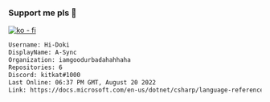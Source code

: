 ### Support me pls 🙏

[![ko - fi](https://ko-fi.com/img/githubbutton_sm.svg)](https://ko-fi.com/O5O4D6DP7)

  ```txt
  Username: Hi-Doki
  DisplayName: A-Sync
  Organization: iamgoodurbadahahhaha
  Repositories: 6
  Discord: kitkat#1000
  Last Online: 06:37 PM GMT, August 20 2022
  Link: https://docs.microsoft.com/en-us/dotnet/csharp/language-reference/keywords/async
  ```       